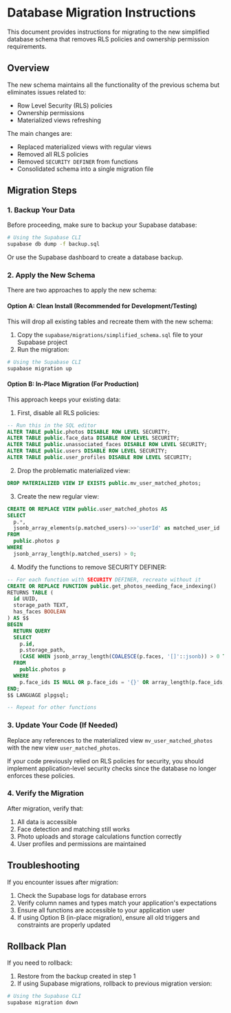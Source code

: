 # Database Migration Instructions

This document provides instructions for migrating to the new simplified database schema that removes RLS policies and ownership permission requirements.

## Overview

The new schema maintains all the functionality of the previous schema but eliminates issues related to:
- Row Level Security (RLS) policies
- Ownership permissions
- Materialized views refreshing

The main changes are:
- Replaced materialized views with regular views
- Removed all RLS policies
- Removed `SECURITY DEFINER` from functions
- Consolidated schema into a single migration file

## Migration Steps

### 1. Backup Your Data

Before proceeding, make sure to backup your Supabase database:

```bash
# Using the Supabase CLI
supabase db dump -f backup.sql
```

Or use the Supabase dashboard to create a database backup.

### 2. Apply the New Schema

There are two approaches to apply the new schema:

#### Option A: Clean Install (Recommended for Development/Testing)

This will drop all existing tables and recreate them with the new schema:

1. Copy the `supabase/migrations/simplified_schema.sql` file to your Supabase project
2. Run the migration:

```bash
# Using the Supabase CLI
supabase migration up
```

#### Option B: In-Place Migration (For Production)

This approach keeps your existing data:

1. First, disable all RLS policies:

```sql
-- Run this in the SQL editor
ALTER TABLE public.photos DISABLE ROW LEVEL SECURITY;
ALTER TABLE public.face_data DISABLE ROW LEVEL SECURITY;
ALTER TABLE public.unassociated_faces DISABLE ROW LEVEL SECURITY;
ALTER TABLE public.users DISABLE ROW LEVEL SECURITY;
ALTER TABLE public.user_profiles DISABLE ROW LEVEL SECURITY;
```

2. Drop the problematic materialized view:

```sql
DROP MATERIALIZED VIEW IF EXISTS public.mv_user_matched_photos;
```

3. Create the new regular view:

```sql
CREATE OR REPLACE VIEW public.user_matched_photos AS
SELECT 
  p.*,
  jsonb_array_elements(p.matched_users)->>'userId' as matched_user_id
FROM 
  public.photos p
WHERE 
  jsonb_array_length(p.matched_users) > 0;
```

4. Modify the functions to remove SECURITY DEFINER:

```sql
-- For each function with SECURITY DEFINER, recreate without it
CREATE OR REPLACE FUNCTION public.get_photos_needing_face_indexing()
RETURNS TABLE (
  id UUID,
  storage_path TEXT,
  has_faces BOOLEAN
) AS $$
BEGIN
  RETURN QUERY
  SELECT 
    p.id, 
    p.storage_path, 
    (CASE WHEN jsonb_array_length(COALESCE(p.faces, '[]'::jsonb)) > 0 THEN true ELSE false END) as has_faces
  FROM 
    public.photos p
  WHERE 
    p.face_ids IS NULL OR p.face_ids = '{}' OR array_length(p.face_ids, 1) IS NULL;
END;
$$ LANGUAGE plpgsql;

-- Repeat for other functions
```

### 3. Update Your Code (If Needed)

Replace any references to the materialized view `mv_user_matched_photos` with the new view `user_matched_photos`.

If your code previously relied on RLS policies for security, you should implement application-level security checks since the database no longer enforces these policies.

### 4. Verify the Migration

After migration, verify that:

1. All data is accessible
2. Face detection and matching still works
3. Photo uploads and storage calculations function correctly
4. User profiles and permissions are maintained

## Troubleshooting

If you encounter issues after migration:

1. Check the Supabase logs for database errors
2. Verify column names and types match your application's expectations
3. Ensure all functions are accessible to your application user
4. If using Option B (in-place migration), ensure all old triggers and constraints are properly updated

## Rollback Plan

If you need to rollback:

1. Restore from the backup created in step 1
2. If using Supabase migrations, rollback to previous migration version:

```bash
# Using the Supabase CLI
supabase migration down
``` 